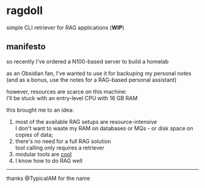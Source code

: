 # ragdoll

simple CLI retriever for RAG applications (**WIP**)


## manifesto

so recently I've ordered a N100-based server to build a homelab 

as an Obsidian fan, I've wanted to use it for backuping my personal notes   
(and as a bonus, use the notes for a RAG-based personal assistant)

however, resources are scarce on this machine:   
I'll be stuck with an entry-level CPU with 16 GB RAM

this brought me to an idea:

1. most of the available RAG setups are resource-intensive  
   I don't want to waste my RAM on databases or MQs - or disk space on copies of data;
2. there's no need for a full RAG solution   
   tool calling only requires a retriever
3. modular tools are [cool](https://en.wikipedia.org/wiki/Unix_philosophy)  
4. I know how to do RAG well

---

thanks @TypicalAM for the name
